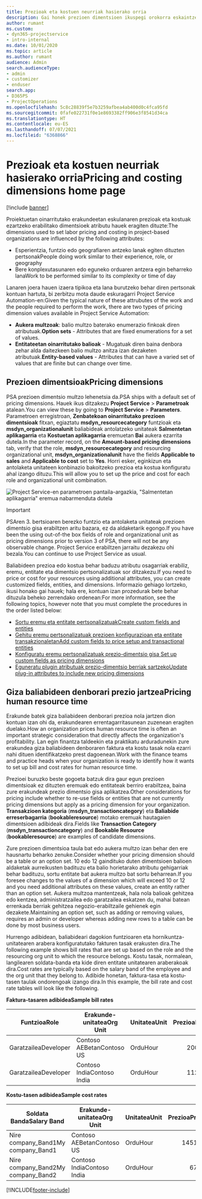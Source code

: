 ```yaml
---
title: Prezioak eta kostuen neurriak hasierako orria
description: Gai honek prezioen dimentsioen ikuspegi orokorra eskaintzen du.
author: rumant
ms.custom:
- dyn365-projectservice
- intro-internal
ms.date: 10/01/2020
ms.topic: article
ms.author: rumant
audience: Admin
search.audienceType:
- admin
- customizer
- enduser
search.app:
- D365PS
- ProjectOperations
ms.openlocfilehash: 5c8c28839f5e7b3259afbea4ab400d0c4fca95fd
ms.sourcegitcommit: 0fafe022731f0e1e8693382ff906e3f8541d34ca
ms.translationtype: HT
ms.contentlocale: eu-ES
ms.lasthandoff: 07/07/2021
ms.locfileid: "6368866"
---
```

# <a name="pricing-and-costing-dimensions-home-page"></a><span data-ttu-id="858fe-103">Prezioak eta kostuen neurriak hasierako orria</span><span class="sxs-lookup"><span data-stu-id="858fe-103">Pricing and costing dimensions home page</span></span>

[!include [banner](../includes/psa-now-project-operations.md)]

<span data-ttu-id="858fe-104">Proiektuetan oinarritutako erakundeetan eskulanaren prezioak eta kostuak ezartzeko erabilitako dimentsioek atributu hauek eragiten dituzte:</span><span class="sxs-lookup"><span data-stu-id="858fe-104">The dimensions used to set labor pricing and costing in project-based organizations are influenced by the following attributes:</span></span>

- <span data-ttu-id="858fe-105">Esperientzia, funtzio edo geografiaren antzeko lanak egiten dituzten pertsonak</span><span class="sxs-lookup"><span data-stu-id="858fe-105">People doing work similar to their experience, role, or geography</span></span>
- <span data-ttu-id="858fe-106">Bere konplexutasunaren edo eguneko orduaren antzera egin beharreko lana</span><span class="sxs-lookup"><span data-stu-id="858fe-106">Work to be performed similar to its complexity or time of day</span></span>

<span data-ttu-id="858fe-107">Lanaren joera hauen izaera tipikoa eta lana burutzeko behar diren pertsonak kontuan hartuta, bi zerbitzu mota daude eskuragarri Project Service Automation-en:</span><span class="sxs-lookup"><span data-stu-id="858fe-107">Given the typical nature of these attrubutes of the work and the people required to perform the work, there are two types of pricing dimension values available in Project Service Automation:</span></span> 

- <span data-ttu-id="858fe-108">**Aukera multzoak**: balio multzo baterako enumerazio finkoak diren atributuak.</span><span class="sxs-lookup"><span data-stu-id="858fe-108">**Option sets** - Attributes that are fixed enumerations for a set of values.</span></span>
- <span data-ttu-id="858fe-109">**Entitateetan oinarritutako balioak** - Mugatuak diren baina denbora zehar alda daitezkeen balio multzo anitza izan dezaketen atributuak.</span><span class="sxs-lookup"><span data-stu-id="858fe-109">**Entity-based values** - Attributes that can have a varied set of values that are finite but can change over time.</span></span>

## <a name="pricing-dimensions"></a><span data-ttu-id="858fe-110">Prezioen dimentsioak</span><span class="sxs-lookup"><span data-stu-id="858fe-110">Pricing dimensions</span></span>

<span data-ttu-id="858fe-111">PSA prezioen dimentsio multzo lehenetsia da.</span><span class="sxs-lookup"><span data-stu-id="858fe-111">PSA ships with a default set of pricing dimensions.</span></span> <span data-ttu-id="858fe-112">Hauek ikus ditzakezu **Project Service** > **Parametroak** atalean.</span><span class="sxs-lookup"><span data-stu-id="858fe-112">You can view these by going to **Project Service** > **Parameters**.</span></span> <span data-ttu-id="858fe-113">Parametroen erregistroan, **Zenbatekoan oinarritutako prezioen dimentsioak** fitxan, egiaztatu **msdyn_resourcecategory** funtzioak eta **msdyn_organizationalunit** baliabideak antolatzeko unitateak **Salmentetan aplikagarria** eta **Kostuetan aplikagarria** eremuetan **Bai** aukera ezarrita dutela.</span><span class="sxs-lookup"><span data-stu-id="858fe-113">In the parameter record, on the **Amount-based pricing dimensions** tab, verify that the role, **msdyn_resourcecategory** and resourcing organizational unit, **msdyn_organizationalunit** have the fields **Applicable to sales** and **Applicable to cost** set to **Yes**.</span></span> <span data-ttu-id="858fe-114">Horri esker, eginkizun eta antolaketa unitateen konbinazio bakoitzeko prezioa eta kostua konfiguratu ahal izango dituzu.</span><span class="sxs-lookup"><span data-stu-id="858fe-114">This will allow you to set up the price and cost for each role and organizational unit combination.</span></span>

![Project Service-en parametroen pantaila-argazkia, "Salmentetan aplikagarria" eremua nabarmenduta dutela](media/PS-OOB-parameters.png)

> [!IMPORTANT]
> <span data-ttu-id="858fe-116">PSAren 3. bertsioaren berezko funtzio eta antolaketa unitateak prezioen dimentsio gisa erabiltzen aritu bazara, ez da aldaketarik egongo.</span><span class="sxs-lookup"><span data-stu-id="858fe-116">If you have been the using out-of-the box fields of role and organizational unit as pricing dimensions prior to version 3 of PSA, there will not be any observable change.</span></span> <span data-ttu-id="858fe-117">Project Service erabiltzen jarraitu dezakezu ohi bezala.</span><span class="sxs-lookup"><span data-stu-id="858fe-117">You can continue to use Project Service as usual.</span></span> 

<span data-ttu-id="858fe-118">Baliabideen prezioa edo kostua behar baduzu atributu osagarriak erabiliz, eremu, entitate eta dimentsio pertsonalizatuak sor ditzakezu.</span><span class="sxs-lookup"><span data-stu-id="858fe-118">If you need to price or cost for your resources using additional attributes, you can create customized fields, entities, and dimensions.</span></span> <span data-ttu-id="858fe-119">Informazio gehiago lortzeko, ikusi honako gai hauek; hala ere, kontuan izan prozedurak bete behar dituzula beheko zerrendako ordenean:</span><span class="sxs-lookup"><span data-stu-id="858fe-119">For more information, see the following topics, however note that you must complete the procedures in the order listed below:</span></span>

- [<span data-ttu-id="858fe-120">Sortu eremu eta entitate pertsonalizatuak</span><span class="sxs-lookup"><span data-stu-id="858fe-120">Create custom fields and entities</span></span>](create-custom-fields-entities.md)
- [<span data-ttu-id="858fe-121">Gehitu eremu pertsonalizatuak prezioen konfigurazioan eta entitate transakzionaletan</span><span class="sxs-lookup"><span data-stu-id="858fe-121">Add custom fields to price setup and transactional entities</span></span>](field-references.md)
- [<span data-ttu-id="858fe-122">Konfiguratu eremu pertsonalizatuak prezio-dimentsio gisa </span><span class="sxs-lookup"><span data-stu-id="858fe-122">Set up custom fields as pricing dimensions</span></span>](set-up-pricing-dimensions.md)
- [<span data-ttu-id="858fe-123">Eguneratu plugin atributuak prezio-dimentsio berriak sartzeko</span><span class="sxs-lookup"><span data-stu-id="858fe-123">Update plug-in attributes to include new pricing dimensions</span></span>](update-plug-in-attributes.md)

## <a name="pricing-human-resource-time"></a><span data-ttu-id="858fe-124">Giza baliabideen denborari prezio jartzea</span><span class="sxs-lookup"><span data-stu-id="858fe-124">Pricing human resource time</span></span>
<span data-ttu-id="858fe-125">Erakunde batek giza baliabideen denborari prezioa nola jartzen dion kontuan izan ohi da, erakundearen errentagarritasunean zuzenean eragiten duelako.</span><span class="sxs-lookup"><span data-stu-id="858fe-125">How an organization prices human resource time is often an important strategic consideration that directly affects the organization's profitability.</span></span> <span data-ttu-id="858fe-126">Lan egin finantza taldeekin eta praktikatu arduradunekin zure erakundea giza baliabideen denboraren faktura eta kostu tasak nola ezarri nahi dituen identifikatzeko prest dagoenean.</span><span class="sxs-lookup"><span data-stu-id="858fe-126">Work with the finance teams and practice heads when your organization is ready to identify how it wants to set up bill and cost rates for human resource time.</span></span>

<span data-ttu-id="858fe-127">Prezioei buruzko beste gogoeta batzuk dira gaur egun prezioen dimentsioak ez dituzten eremuak edo entitateak berriro erabiltzea, baina zure erakundeak prezio dimentsio gisa aplikatzea.</span><span class="sxs-lookup"><span data-stu-id="858fe-127">Other considerations for pricing include whether to re-use fields or entities that are not currently pricing dimensions but apply as a pricing dimension for your organization.</span></span> <span data-ttu-id="858fe-128">**Transakzioen kategoria** (**msdyn_transactioncategory**) eta **Baliabide erreserbagarria** (**bookableresource**) motako eremuak hautagaien dimentsioen adibideak dira.</span><span class="sxs-lookup"><span data-stu-id="858fe-128">Fields like **Transaction Category** (**msdyn_transactioncategory**) and **Bookable Resource** (**bookableresource**) are examples of candidate dimensions.</span></span> 

<span data-ttu-id="858fe-129">Zure prezioen dimentsioa taula bat edo aukera multzo izan behar den ere hausnartu beharko zenuke.</span><span class="sxs-lookup"><span data-stu-id="858fe-129">Consider whether your pricing dimension should be a table or an option set.</span></span> <span data-ttu-id="858fe-130">10 edo 12 gaindituko duten dimentsioen balioen aldaketak aurreikusten badituzu eta balio horietarako atributu gehigarriak behar badituzu, sortu entitate bat aukera multzo bat sortu beharrean.</span><span class="sxs-lookup"><span data-stu-id="858fe-130">If you foresee changes to the values of a dimension which will exceed 10 or 12 and you need additional attributes on these values, create an entity rather than an option set.</span></span> <span data-ttu-id="858fe-131">Aukera multzoa mantentzeak, hala nola balioak gehitzea edo kentzea, administratzailea edo garatzailea eskatzen du, mahai batean errenkada berriak gehitzea negozio-erabiltzaile gehienek egin dezakete.</span><span class="sxs-lookup"><span data-stu-id="858fe-131">Maintaining an option set, such as adding or removing values, requires an admin or developer whereas adding new rows to a table can be done by most business users.</span></span>

<span data-ttu-id="858fe-132">Hurrengo adibidean, baliabideari dagokion funtzioaren eta hornikuntza-unitatearen arabera konfiguratutako fakturen tasak erakusten dira.</span><span class="sxs-lookup"><span data-stu-id="858fe-132">The following example shows bill rates that are set up based on the role and the resourcing org unit to which the resource belongs.</span></span> <span data-ttu-id="858fe-133">Kostu tasak, normalean, langilearen soldata-banda eta kide diren entitate unitatearen araberakoak dira.</span><span class="sxs-lookup"><span data-stu-id="858fe-133">Cost rates are typically based on the salary band of the employee and the org unit that they belong to.</span></span> <span data-ttu-id="858fe-134">Adibide honetan, faktura-tasa eta kostu-tasen taulak ondorengoak izango dira.</span><span class="sxs-lookup"><span data-stu-id="858fe-134">In this example, the bill rate and cost rate tables will look like the following.</span></span>

<span data-ttu-id="858fe-135">**Faktura-tasaren adibidea**</span><span class="sxs-lookup"><span data-stu-id="858fe-135">**Sample bill rates**</span></span>

| <span data-ttu-id="858fe-136">Funtzioa</span><span class="sxs-lookup"><span data-stu-id="858fe-136">Role</span></span>        | <span data-ttu-id="858fe-137">Erakunde-unitatea</span><span class="sxs-lookup"><span data-stu-id="858fe-137">Org Unit</span></span>    |<span data-ttu-id="858fe-138">Unitatea</span><span class="sxs-lookup"><span data-stu-id="858fe-138">Unit</span></span>      |<span data-ttu-id="858fe-139">Prezioa</span><span class="sxs-lookup"><span data-stu-id="858fe-139">Price</span></span>      |<span data-ttu-id="858fe-140">Moneta</span><span class="sxs-lookup"><span data-stu-id="858fe-140">Currency</span></span>  |
| ------------|-------------|----------|----------:|----------|
| <span data-ttu-id="858fe-141">Garatzailea</span><span class="sxs-lookup"><span data-stu-id="858fe-141">Developer</span></span>   | <span data-ttu-id="858fe-142">Contoso AEBetan</span><span class="sxs-lookup"><span data-stu-id="858fe-142">Contoso US</span></span>  |<span data-ttu-id="858fe-143">Ordu</span><span class="sxs-lookup"><span data-stu-id="858fe-143">Hour</span></span> | <span data-ttu-id="858fe-144">200</span><span class="sxs-lookup"><span data-stu-id="858fe-144">200</span></span>|<span data-ttu-id="858fe-145">USD</span><span class="sxs-lookup"><span data-stu-id="858fe-145">USD</span></span>     |
| <span data-ttu-id="858fe-146">Garatzailea</span><span class="sxs-lookup"><span data-stu-id="858fe-146">Developer</span></span>   | <span data-ttu-id="858fe-147">Contoso India</span><span class="sxs-lookup"><span data-stu-id="858fe-147">Contoso India</span></span> |<span data-ttu-id="858fe-148">Ordu</span><span class="sxs-lookup"><span data-stu-id="858fe-148">Hour</span></span>|   <span data-ttu-id="858fe-149">112</span><span class="sxs-lookup"><span data-stu-id="858fe-149">112</span></span>|<span data-ttu-id="858fe-150">USD</span><span class="sxs-lookup"><span data-stu-id="858fe-150">USD</span></span>     |


<span data-ttu-id="858fe-151">**Kostu-tasen adibidea**</span><span class="sxs-lookup"><span data-stu-id="858fe-151">**Sample cost rates**</span></span>

| <span data-ttu-id="858fe-152">Soldata Banda</span><span class="sxs-lookup"><span data-stu-id="858fe-152">Salary Band</span></span>     | <span data-ttu-id="858fe-153">Erakunde-unitatea</span><span class="sxs-lookup"><span data-stu-id="858fe-153">Org Unit</span></span>    |<span data-ttu-id="858fe-154">Unitatea</span><span class="sxs-lookup"><span data-stu-id="858fe-154">Unit</span></span>      |<span data-ttu-id="858fe-155">Prezioa</span><span class="sxs-lookup"><span data-stu-id="858fe-155">Price</span></span>      |<span data-ttu-id="858fe-156">Moneta</span><span class="sxs-lookup"><span data-stu-id="858fe-156">Currency</span></span>  |
| ----------------|-------------|----------|----------:|----------|
| <span data-ttu-id="858fe-157">Nire company_Band1</span><span class="sxs-lookup"><span data-stu-id="858fe-157">My company_Band1</span></span> | <span data-ttu-id="858fe-158">Contoso AEBetan</span><span class="sxs-lookup"><span data-stu-id="858fe-158">Contoso US</span></span>  |<span data-ttu-id="858fe-159">Ordu</span><span class="sxs-lookup"><span data-stu-id="858fe-159">Hour</span></span> | <span data-ttu-id="858fe-160">145</span><span class="sxs-lookup"><span data-stu-id="858fe-160">145</span></span>|<span data-ttu-id="858fe-161">USD</span><span class="sxs-lookup"><span data-stu-id="858fe-161">USD</span></span>     |
| <span data-ttu-id="858fe-162">Nire company_Band2</span><span class="sxs-lookup"><span data-stu-id="858fe-162">My company_Band2</span></span> | <span data-ttu-id="858fe-163">Contoso India</span><span class="sxs-lookup"><span data-stu-id="858fe-163">Contoso India</span></span> |<span data-ttu-id="858fe-164">Ordu</span><span class="sxs-lookup"><span data-stu-id="858fe-164">Hour</span></span>|   <span data-ttu-id="858fe-165">67</span><span class="sxs-lookup"><span data-stu-id="858fe-165">67</span></span>|<span data-ttu-id="858fe-166">USD</span><span class="sxs-lookup"><span data-stu-id="858fe-166">USD</span></span>     |


[!INCLUDE[footer-include](../includes/footer-banner.md)]